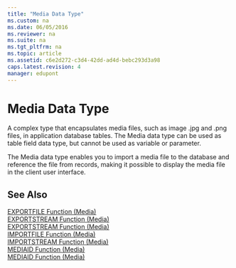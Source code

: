 ```yaml
---
title: "Media Data Type"
ms.custom: na
ms.date: 06/05/2016
ms.reviewer: na
ms.suite: na
ms.tgt_pltfrm: na
ms.topic: article
ms.assetid: c6e2d272-c3d4-42dd-ad4d-bebc293d3a98
caps.latest.revision: 4
manager: edupont
---
```

# Media Data Type
A complex type that encapsulates media files, such as image .jpg and .png files, in application database tables. The Media data type can be used as table field data type, but cannot be used as variable or parameter.  
  
 The Media data type enables you to import a media file to the database and reference the file from records, making it possible to display the media file in the client user interface.  
  
## See Also  
 [EXPORTFILE Function \(Media\)](../dynamics-nav/EXPORTFILE-Function--Media-.md)   
 [EXPORTSTREAM Function \(Media\)](../dynamics-nav/EXPORTSTREAM-Function--Media-.md)   
 [EXPORTSTREAM Function \(Media\)](../dynamics-nav/EXPORTSTREAM-Function--Media-.md)   
 [IMPORTFILE Function \(Media\)](../dynamics-nav/IMPORTFILE-Function--Media-.md)   
 [IMPORTSTREAM Function \(Media\)](../dynamics-nav/IMPORTSTREAM-Function--Media-.md)   
 [MEDIAID Function \(Media\)](../dynamics-nav/MEDIAID-Function--Media-.md)   
 [MEDIAID Function \(Media\)](../dynamics-nav/MEDIAID-Function--Media-.md)